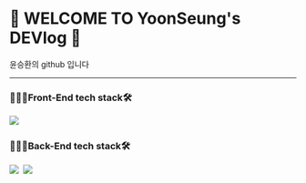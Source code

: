 # 👻 WELCOME TO YoonSeung's DEVlog 🎉

윤승환의 github 입니다

---


### 👩🏻‍💻Front-End tech stack🛠

<img src="https://img.shields.io/badge/JavaScript-F7DF1E?style=flat-square&logo=JavaScript&logoColor=white"/></a>&nbsp;



### 👩🏻‍💻Back-End tech stack🛠
<img src="https://img.shields.io/badge/Java-007396?style=flat-square&logo=Java&logoColor=white"/></a>&nbsp;
<img src="https://img.shields.io/badge/oracleSQLServer-CC2927?style=flat-square&logo=MicrosofSQLServer&logoColor=white"/></a>&nbsp;



